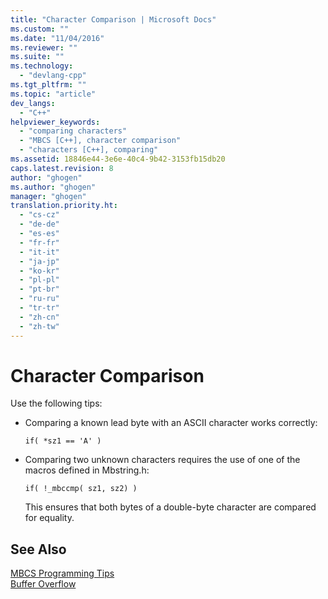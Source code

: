 ```yaml
---
title: "Character Comparison | Microsoft Docs"
ms.custom: ""
ms.date: "11/04/2016"
ms.reviewer: ""
ms.suite: ""
ms.technology: 
  - "devlang-cpp"
ms.tgt_pltfrm: ""
ms.topic: "article"
dev_langs: 
  - "C++"
helpviewer_keywords: 
  - "comparing characters"
  - "MBCS [C++], character comparison"
  - "characters [C++], comparing"
ms.assetid: 18846e44-3e6e-40c4-9b42-3153fb15db20
caps.latest.revision: 8
author: "ghogen"
ms.author: "ghogen"
manager: "ghogen"
translation.priority.ht: 
  - "cs-cz"
  - "de-de"
  - "es-es"
  - "fr-fr"
  - "it-it"
  - "ja-jp"
  - "ko-kr"
  - "pl-pl"
  - "pt-br"
  - "ru-ru"
  - "tr-tr"
  - "zh-cn"
  - "zh-tw"
---
```

# Character Comparison
Use the following tips:  
  
-   Comparing a known lead byte with an ASCII character works correctly:  
  
    ```  
    if( *sz1 == 'A' )  
    ```  
  
-   Comparing two unknown characters requires the use of one of the macros defined in Mbstring.h:  
  
    ```  
    if( !_mbccmp( sz1, sz2) )  
    ```  
  
     This ensures that both bytes of a double-byte character are compared for equality.  
  
## See Also  
 [MBCS Programming Tips](../text/mbcs-programming-tips.md)   
 [Buffer Overflow](../text/buffer-overflow.md)